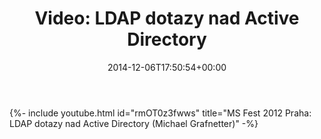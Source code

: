 ﻿---
ref: video-ldap-active-directory
title: 'Video: LDAP dotazy nad&nbsp;Active Directory'
date: 2014-12-06T17:50:54+00:00
layout: post
lang: sk
image: /assets/images/cover/msfest2012_ldap_dotazy.jpg
permalink: /sk/ldap-dotazy-nad-active-directory/
tags:
    - 'Active Directory'
    - LDAP
    - PowerShell
    - Prednášky
    - Video
---

<!--more-->

{%- include youtube.html id="rmOT0z3fwws" title="MS Fest 2012 Praha: LDAP dotazy nad Active Directory (Michael Grafnetter)" -%}
